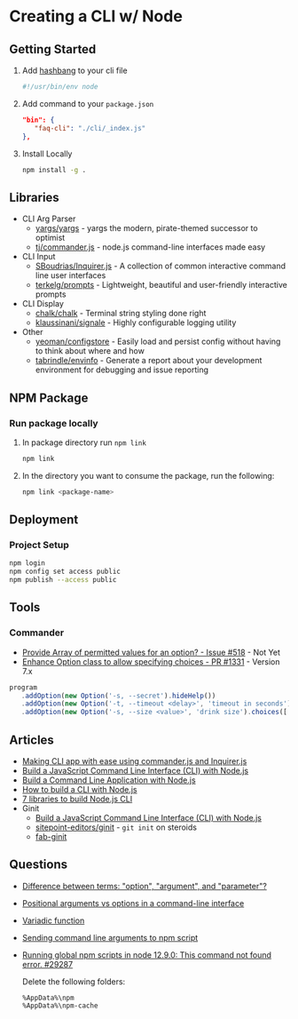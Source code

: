 # Creating a CLI w/ Node



## Getting Started

1. Add [hashbang](https://en.wikipedia.org/wiki/Shebang_(Unix)) to your cli file

   ```js
   #!/usr/bin/env node
   ```

2. Add command to your `package.json`


   ```json
   "bin": {
      "faq-cli": "./cli/_index.js"
   },
   ```

3. Install Locally

   ```bash
   npm install -g .
   ```

## Libraries

* CLI Arg Parser
  * [yargs/yargs](https://github.com/yargs/yargs) - yargs the modern, pirate-themed successor to optimist
  * [tj/commander.js](https://github.com/tj/commander.js) - node.js command-line interfaces made easy
* CLI Input
  * [SBoudrias/Inquirer.js](https://github.com/SBoudrias/Inquirer.js) - A collection of common interactive command line user interfaces
  * [terkelg/prompts](https://github.com/terkelg/prompts) - Lightweight, beautiful and user-friendly interactive prompts
* CLI Display
  * [chalk/chalk](https://github.com/chalk/chalk) - Terminal string styling done right
  * [klaussinani/signale](https://github.com/klaussinani/signale) - Highly configurable logging utility
* Other
  * [yeoman/configstore](https://github.com/yeoman/configstore) - Easily load and persist config without having to think about where and how
  * [tabrindle/envinfo](https://github.com/tabrindle/envinfo) - Generate a report about your development environment for debugging and issue reporting

## NPM Package

### Run package locally

1. In package directory run `npm link`

   ```bash
   npm link
   ```

2. In the directory you want to consume the package, run the following:

   ```bash
   npm link <package-name>
   ```

## Deployment

### Project Setup

```bash
npm login
npm config set access public
npm publish --access public
```

## Tools

### Commander

* [Provide Array of permitted values for an option? - Issue #518](https://github.com/tj/commander.js/issues/518) - Not Yet
* [Enhance Option class to allow specifying choices - PR #1331](https://github.com/tj/commander.js/pull/1331) - Version 7.x

```js
program
   .addOption(new Option('-s, --secret').hideHelp())
   .addOption(new Option('-t, --timeout <delay>', 'timeout in seconds').default(60, 'one minute'))
   .addOption(new Option('-s, --size <value>', 'drink size').choices(['big', 'little']));
```

## Articles

* [Making CLI app with ease using commander.js and Inquirer.js](https://medium.com/jspoint/making-cli-app-with-ease-using-commander-js-and-inquirer-js-f3bbd52977ac)
* [Build a JavaScript Command Line Interface (CLI) with Node.js](https://www.sitepoint.com/javascript-command-line-interface-cli-node-js/)
* [Build a Command Line Application with Node.js](https://developer.okta.com/blog/2019/06/18/command-line-app-with-nodejs)
* [How to build a CLI with Node.js](https://www.twilio.com/blog/how-to-build-a-cli-with-node-js)
* [7 libraries to build Node.js CLI](https://yvonnickfrin.dev/seven-libraries-to-build-nodejs-cli)
* Ginit
  * [Build a JavaScript Command Line Interface (CLI) with Node.js](https://www.sitepoint.com/javascript-command-line-interface-cli-node-js/)
  * [sitepoint-editors/ginit](https://github.com/sitepoint-editors/ginit) - `git init` on steroids
  * [fab-ginit](https://www.npmjs.com/package/fab-ginit)

## Questions


* [Difference between terms: "option", "argument", and "parameter"?](https://stackoverflow.com/q/36495669/1366033)

* [Positional arguments vs options in a command-line interface](https://softwareengineering.stackexchange.com/q/366218/87466)

* [Variadic function](https://en.wikipedia.org/wiki/Variadic_function)

* [Sending command line arguments to npm script](https://stackoverflow.com/a/26545792/1366033)

* [Running global npm scripts in node 12.9.0: This command not found error. #29287](https://github.com/nodejs/node/issues/29287#issuecomment-524859390)

   Delete the following folders:

   ```none
   %AppData%\npm
   %AppData%\npm-cache
   ```
